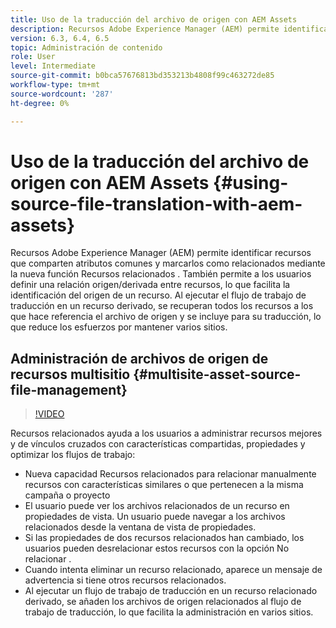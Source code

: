 ```yaml
---
title: Uso de la traducción del archivo de origen con AEM Assets
description: Recursos Adobe Experience Manager (AEM) permite identificar recursos que comparten atributos comunes y marcarlos como relacionados mediante la nueva función Recursos relacionados . También permite a los usuarios definir una relación origen/derivada entre recursos, lo que facilita la identificación del origen de un recurso. Al ejecutar el flujo de trabajo de traducción en un recurso derivado, se recuperan todos los recursos a los que hace referencia el archivo de origen y se incluye para su traducción, lo que reduce los esfuerzos por mantener varios sitios.
version: 6.3, 6.4, 6.5
topic: Administración de contenido
role: User
level: Intermediate
source-git-commit: b0bca57676813bd353213b4808f99c463272de85
workflow-type: tm+mt
source-wordcount: '287'
ht-degree: 0%

---
```



# Uso de la traducción del archivo de origen con AEM Assets {#using-source-file-translation-with-aem-assets}

Recursos Adobe Experience Manager (AEM) permite identificar recursos que comparten atributos comunes y marcarlos como relacionados mediante la nueva función Recursos relacionados . También permite a los usuarios definir una relación origen/derivada entre recursos, lo que facilita la identificación del origen de un recurso. Al ejecutar el flujo de trabajo de traducción en un recurso derivado, se recuperan todos los recursos a los que hace referencia el archivo de origen y se incluye para su traducción, lo que reduce los esfuerzos por mantener varios sitios.

## Administración de archivos de origen de recursos multisitio {#multisite-asset-source-file-management}

>[!VIDEO](https://video.tv.adobe.com/v/18331/?quality=9&learn=on)

Recursos relacionados ayuda a los usuarios a administrar recursos mejores y de vínculos cruzados con características compartidas, propiedades y optimizar los flujos de trabajo:

* Nueva capacidad Recursos relacionados para relacionar manualmente recursos con características similares o que pertenecen a la misma campaña o proyecto
* El usuario puede ver los archivos relacionados de un recurso en propiedades de vista. Un usuario puede navegar a los archivos relacionados desde la ventana de vista de propiedades.
* Si las propiedades de dos recursos relacionados han cambiado, los usuarios pueden desrelacionar estos recursos con la opción No relacionar .
* Cuando intenta eliminar un recurso relacionado, aparece un mensaje de advertencia si tiene otros recursos relacionados.
* Al ejecutar un flujo de trabajo de traducción en un recurso relacionado derivado, se añaden los archivos de origen relacionados al flujo de trabajo de traducción, lo que facilita la administración en varios sitios.